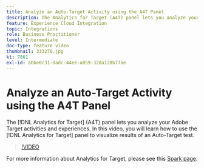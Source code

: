 ```yaml
---
title: Analyze an Auto-Target Activity using the A4T Panel
description: The Analytics for Target (A4T) panel lets you analyze your Adobe Target activities and experiences. In this video, you will learn how to use the Analytics for Target panel to visualize results of an Auto-Target test.
feature: Experience Cloud Integration
topic: Integrations
role: Business Practitioner
level: Intermediate
doc-type: feature video
thumbnail: 333270.jpg
kt: 7861
exl-id: abbe0c31-dadc-44ee-a859-328a128b77be
---
```

# Analyze an Auto-Target Activity using the A4T Panel

The [!DNL Analytics for Target] (A4T) panel lets you analyze your Adobe Target activities and experiences. In this video, you will learn how to use the [!DNL Analytics for Target] panel to visualize results of an Auto-Target test.

>[!VIDEO](https://video.tv.adobe.com/v/333270/?quality=12&learn=on)

For more information about Analytics for Target, please see this [Spark page](https://spark.adobe.com/page/Lo3Spm4oBOvwF/).
